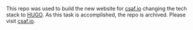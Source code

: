This repo was used to build the new website for [csaf.io](https://csaf.io) changing the tech stack to [HUGO](https://gohugo.io/). As this task is accomplished, the repo is archived. Please visit [csaf.io](https://csaf.io).
